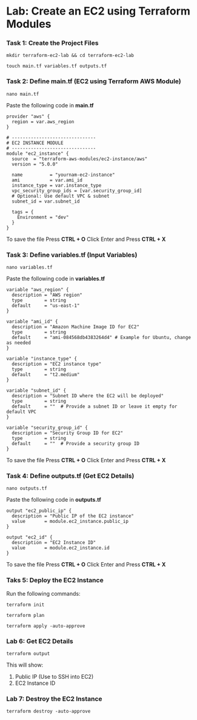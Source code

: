# Lab: Create an EC2 using Terraform Modules

### Task 1: Create the Project Files
```
mkdir terraform-ec2-lab && cd terraform-ec2-lab
```
```
touch main.tf variables.tf outputs.tf
```

### Task 2: Define main.tf (EC2 using Terraform AWS Module)
```
nano main.tf
```
Paste the following code in **main.tf**
```
provider "aws" {
  region = var.aws_region
}

# -------------------------------
# EC2 INSTANCE MODULE
# -------------------------------
module "ec2_instance" {
  source  = "terraform-aws-modules/ec2-instance/aws"
  version = "5.0.0"

  name          = "yournam-ec2-instance"
  ami           = var.ami_id
  instance_type = var.instance_type
  vpc_security_group_ids = [var.security_group_id]
  # Optional: Use default VPC & subnet
  subnet_id = var.subnet_id

  tags = {
    Environment = "dev"
  }
}
```
To save the file Press **CTRL + O** Click Enter and Press **CTRL + X**

### Task 3: Define variables.tf (Input Variables)
```
nano variables.tf
```
Paste the following code in **variables.tf**
```
variable "aws_region" {
  description = "AWS region"
  type        = string
  default     = "us-east-1"
}

variable "ami_id" {
  description = "Amazon Machine Image ID for EC2"
  type        = string
  default     = "ami-084568db4383264d4" # Example for Ubuntu, change as needed
}

variable "instance_type" {
  description = "EC2 instance type"
  type        = string
  default     = "t2.medium"
}

variable "subnet_id" {
  description = "Subnet ID where the EC2 will be deployed"
  type        = string
  default     = ""  # Provide a subnet ID or leave it empty for default VPC
}

variable "security_group_id" {
  description = "Security Group ID for EC2"
  type        = string
  default     = ""  # Provide a security group ID 
}
```
To save the file Press **CTRL + O** Click Enter and Press **CTRL + X**

### Task 4: Define outputs.tf (Get EC2 Details)
```
nano outputs.tf
```
Paste the following code in **outputs.tf**
```
output "ec2_public_ip" {
  description = "Public IP of the EC2 instance"
  value       = module.ec2_instance.public_ip
}

output "ec2_id" {
  description = "EC2 Instance ID"
  value       = module.ec2_instance.id
}
```
To save the file Press **CTRL + O** Click Enter and Press **CTRL + X**

### Taks 5: Deploy the EC2 Instance
Run the following commands:
```
terraform init       
```
```
terraform plan
```
```
terraform apply -auto-approve
```

### Lab 6: Get EC2 Details
```
terraform output
```
This will show:
1. Public IP (Use to SSH into EC2)
2. EC2 Instance ID

### Lab 7: Destroy the EC2 Instance 
```
terraform destroy -auto-approve
```
